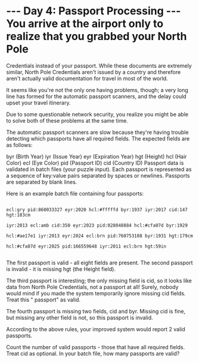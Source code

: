 # --- Day 4: Passport Processing --- You arrive at the airport only to realize that you grabbed your North Pole

Credentials instead of your passport. While these documents are extremely similar, North Pole Credentials aren't issued
by a country and therefore aren't actually valid documentation for travel in most of the world.

It seems like you're not the only one having problems, though; a very long line has formed for the automatic passport
scanners, and the delay could upset your travel itinerary.

Due to some questionable network security, you realize you might be able to solve both of these problems at the same
time.

The automatic passport scanners are slow because they're having trouble detecting which passports have all required
fields. The expected fields are as follows:

byr (Birth Year)
iyr (Issue Year)
eyr (Expiration Year)
hgt (Height)
hcl (Hair Color)
ecl (Eye Color)
pid (Passport ID)
cid (Country ID)
Passport data is validated in batch files (your puzzle input). Each passport is represented as a sequence of key:value
pairs separated by spaces or newlines. Passports are separated by blank lines.

Here is an example batch file containing four passports:

<code>
ecl:gry pid:860033327 eyr:2020 hcl:#fffffd byr:1937 iyr:2017 cid:147 hgt:183cm<br />
iyr:2013 ecl:amb cid:350 eyr:2023 pid:028048884 hcl:#cfa07d byr:1929<br />
hcl:#ae17e1 iyr:2013 eyr:2024 ecl:brn pid:760753108 byr:1931 hgt:179cm<br />
hcl:#cfa07d eyr:2025 pid:166559648 iyr:2011 ecl:brn hgt:59in<br />
</code>

The first passport is valid - all eight fields are present. The second passport is invalid - it is missing hgt (the
Height field).

The third passport is interesting; the only missing field is cid, so it looks like data from North Pole Credentials, not
a passport at all! Surely, nobody would mind if you made the system temporarily ignore missing cid fields. Treat this "
passport" as valid.

The fourth passport is missing two fields, cid and byr. Missing cid is fine, but missing any other field is not, so this
passport is invalid.

According to the above rules, your improved system would report 2 valid passports.

Count the number of valid passports - those that have all required fields. Treat cid as optional. In your batch file,
how many passports are valid?
